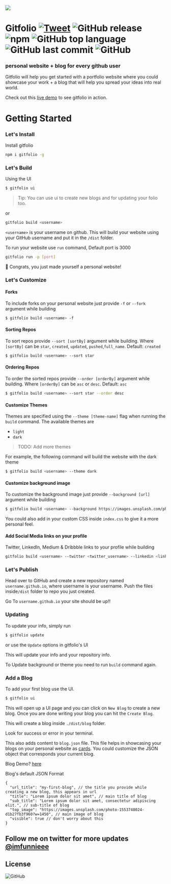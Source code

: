 <img src="https://i.imgur.com/eA6clZr.png">

# Gitfolio [![Tweet](https://img.shields.io/twitter/url/https/shields.io.svg?style=social)](https://twitter.com/intent/tweet?text=personal%20website%20and%20a%20blog%20for%20every%20github%20user%20@imfunnieee%20&url=https://github.com/imfunniee/gitfolio) ![GitHub release](https://img.shields.io/github/release/imfunniee/gitfolio.svg?style=popout-square) ![npm](https://img.shields.io/npm/dm/gitfolio.svg?style=popout-square) ![GitHub top language](https://img.shields.io/github/languages/top/imfunniee/gitfolio.svg?style=popout-square) ![GitHub last commit](https://img.shields.io/github/last-commit/imfunniee/gitfolio.svg?style=popout-square) ![GitHub](https://img.shields.io/github/license/imfunniee/gitfolio.svg?style=popout-square)

### personal website + blog for every github user

Gitfolio will help you get started with a portfolio website where you could showcase your work + a blog that will help you spread your ideas into real world.

Check out this [live demo](https://imfunniee.github.io/gitfolio/) to see gitfolio in action.

# Getting Started

### Let's Install

Install gitfolio

```sh
npm i gitfolio -g
```

### Let's Build

Using the UI

```sh
$ gitfolio ui
```

> Tip: You can use ui to create new blogs and for updating your folio too.

or

```sh
gitfolio build <username>
```

`<username>` is your username on github. This will build your website using your GitHub username and put it in the `/dist` folder.

To run your website use `run` command, Default port is 3000

```sh
gitfolio run -p [port]
```

🎉 Congrats, you just made yourself a personal website!

### Let's Customize

#### Forks

To include forks on your personal website just provide `-f` or `--fork` argument while building

```sh
$ gitfolio build <username> -f
```

#### Sorting Repos

To sort repos provide `--sort [sortBy]` argument while building. Where `[sortBy]` can be `star`, `created`, `updated`, `pushed`,`full_name`. Default: `created`

```sh
$ gitfolio build <username> --sort star
```

#### Ordering Repos

To order the sorted repos provide `--order [orderBy]` argument while building. Where `[orderBy]` can be `asc` or `desc`. Default: `asc`

```sh
$ gitfolio build <username> --sort star --order desc
```

#### Customize Themes

Themes are specified using the `--theme [theme-name]` flag when running the `build` command. The available themes are

- `light`
- `dark`

> TODO: Add more themes

For example, the following command will build the website with the dark theme

```sh
$ gitfolio build <username> --theme dark
```

#### Customize background image

To customize the background image just provide `--background [url]` argument while building

```sh
$ gitfolio build <username> --background https://images.unsplash.com/photo-1557277770-baf0ca74f908?w=1634
```

You could also add in your custom CSS inside `index.css` to give it a more personal feel.

#### Add Social Media links on your profile

Twitter, LinkedIn, Medium & Dribbble links to your profile while building

```sh
gitfolio build <username> --twitter <twitter_username> --linkedin <linkedin_username> --medium <medium_username> --dribbble <dribbble_username>
```

### Let's Publish

Head over to GitHub and create a new repository named `username.github.io`, where username is your username. Push the files inside`/dist` folder to repo you just created.

Go To `username.github.io` your site should be up!!

### Updating

To update your info, simply run

```sh
$ gitfolio update
```

or use the `Update` options in gitfolio's UI

This will update your info and your repository info.

To Update background or theme you need to run `build` command again.

### Add a Blog

To add your first blog use the UI.

```sh
$ gitfolio ui
```

This will open up a UI page and you can click on `New Blog` to create a new blog. Once you are done writing your blog you can hit the `Create Blog`.

This will create a blog inside `./dist/blog` folder.

Look for success or error in your terminal.

This also adds content to `blog.json` file. This file helps in showcasing your blogs on your personal website as [cards](https://imfunniee.github.io/gitfolio/#blog_section). You could customize the JSON object that corresponds your current blog.

Blog Demo? [here](https://imfunniee.github.io/gitfolio/blog/my-first-post/)

Blog's default JSON Format

```
{
  "url_title": "my-first-blog", // the title you provide while creating a new blog, this appears in url
  "title": "Lorem ipsum dolor sit amet", // main title of blog
  "sub_title": "Lorem ipsum dolor sit amet, consectetur adipiscing elit.", // sub-title of blog
  "top_image": "https://images.unsplash.com/photo-1553748024-d1b27fb3f960?w=1450", // main image of blog
  "visible": true // don't worry about this
}
```

## Follow me on twitter for more updates [@imfunnieee](https://twitter.com/imfunnieee)

## License

![GitHub](https://img.shields.io/github/license/imfunniee/gitfolio.svg?style=popout-square)
